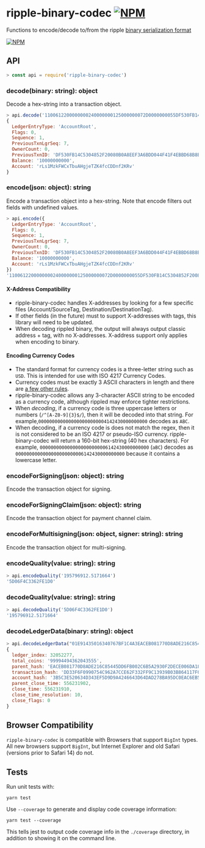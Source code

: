 # ripple-binary-codec [![NPM](https://img.shields.io/npm/v/ripple-binary-codec.svg)](https://npmjs.org/package/ripple-binary-codec)

Functions to encode/decode to/from the ripple [binary serialization format](https://xrpl.org/serialization.html)

[![NPM](https://nodei.co/npm/ripple-binary-codec.png)](https://www.npmjs.org/package/ripple-binary-codec)

## API
```js
> const api = require('ripple-binary-codec')
```


### decode(binary: string): object
Decode a hex-string into a transaction object.
```js
> api.decode('1100612200000000240000000125000000072D0000000055DF530FB14C5304852F20080B0A8EEF3A6BDD044F41F4EBBD68B8B321145FE4FF6240000002540BE4008114D0F5430B66E06498D4CEEC816C7B3337F9982337')
{
  LedgerEntryType: 'AccountRoot',
  Flags: 0,
  Sequence: 1,
  PreviousTxnLgrSeq: 7,
  OwnerCount: 0,
  PreviousTxnID: 'DF530FB14C5304852F20080B0A8EEF3A6BDD044F41F4EBBD68B8B321145FE4FF',
  Balance: '10000000000',
  Account: 'rLs1MzkFWCxTbuAHgjeTZK4fcCDDnf2KRv'
}
```

### encode(json: object): string
Encode a transaction object into a hex-string. Note that encode filters out fields with undefined values.
```js
> api.encode({
  LedgerEntryType: 'AccountRoot',
  Flags: 0,
  Sequence: 1,
  PreviousTxnLgrSeq: 7,
  OwnerCount: 0,
  PreviousTxnID: 'DF530FB14C5304852F20080B0A8EEF3A6BDD044F41F4EBBD68B8B321145FE4FF',
  Balance: '10000000000',
  Account: 'rLs1MzkFWCxTbuAHgjeTZK4fcCDDnf2KRv' 
})
'1100612200000000240000000125000000072D0000000055DF530FB14C5304852F20080B0A8EEF3A6BDD044F41F4EBBD68B8B321145FE4FF6240000002540BE4008114D0F5430B66E06498D4CEEC816C7B3337F9982337'
```

#### X-Address Compatibility 
  * ripple-binary-codec handles X-addresses by looking for a few specific files (Account/SourceTag, Destination/DestinationTag).
  * If other fields (in the future) must to support X-addresses with tags, this library will need to be updated.
  * When decoding rippled binary, the output will always output classic address + tag, with no X-addresses. X-address support only applies when encoding to binary.

#### Encoding Currency Codes
  * The standard format for currency codes is a three-letter string such as `USD`. This is intended for use with ISO 4217 Currency Codes.
  * Currency codes must be exactly 3 ASCII characters in length and there are [a few other rules](https://xrpl.org/currency-formats.html#currency-codes).
  * ripple-binary-codec allows any 3-character ASCII string to be encoded as a currency code, although rippled may enforce tighter restrictions.
  * When _decoding_, if a currency code is three uppercase letters or numbers (`/^[A-Z0-9]{3}$/`), then it will be decoded into that string. For example,`0000000000000000000000004142430000000000` decodes as `ABC`.
  * When decoding, if a currency code is does not match the regex, then it is not considered to be an ISO 4217 or pseudo-ISO currency. ripple-binary-codec will return a 160-bit hex-string (40 hex characters). For example, `0000000000000000000000006142430000000000` (`aBC`) decodes as `0000000000000000000000006142430000000000` because it contains a lowercase letter.

### encodeForSigning(json: object): string

Encode the transaction object for signing.

### encodeForSigningClaim(json: object): string

Encode the transaction object for payment channel claim.

### encodeForMultisigning(json: object, signer: string): string

Encode the transaction object for multi-signing.

### encodeQuality(value: string): string
```js
> api.encodeQuality('195796912.5171664')
'5D06F4C3362FE1D0'
```

### decodeQuality(value: string): string 
```js
> api.decodeQuality('5D06F4C3362FE1D0')
'195796912.5171664'
```

### decodeLedgerData(binary: string): object
```js
> api.decodeLedgerData("01E91435016340767BF1C4A3EACEB081770D8ADE216C85445DD6FB002C6B5A2930F2DECE006DA18150CB18F6DD33F6F0990754C962A7CCE62F332FF9C13939B03B864117F0BDA86B6E9B4F873B5C3E520634D343EF5D9D9A4246643D64DAD278BA95DC0EAC6EB5350CF970D521276CDE21276CE60A00")
{
  ledger_index: 32052277,
  total_coins: '99994494362043555',
  parent_hash: 'EACEB081770D8ADE216C85445DD6FB002C6B5A2930F2DECE006DA18150CB18F6',
  transaction_hash: 'DD33F6F0990754C962A7CCE62F332FF9C13939B03B864117F0BDA86B6E9B4F87',
  account_hash: '3B5C3E520634D343EF5D9D9A4246643D64DAD278BA95DC0EAC6EB5350CF970D5',
  parent_close_time: 556231902,
  close_time: 556231910,
  close_time_resolution: 10,
  close_flags: 0
}
```

## Browser Compatibility

`ripple-binary-codec` is compatible with Browsers that support `BigInt` types. All new browsers support `BigInt`, but Internet Explorer and old Safari (versions prior to Safari 14) do not. 

## Tests

Run unit tests with:

    yarn test

Use `--coverage` to generate and display code coverage information:

    yarn test --coverage

This tells jest to output code coverage info in the `./coverage` directory, in addition to showing it on the command line.